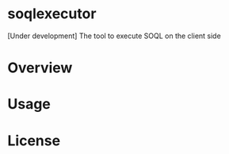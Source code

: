 # soqlexecutor
[Under development] The tool to execute SOQL on the client side

# Overview

# Usage

# License

